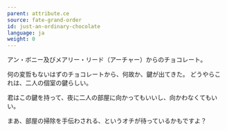 ```yaml
---
parent: attribute.ce
source: fate-grand-order
id: just-an-ordinary-chocolate
language: ja
weight: 0
---
```


アン・ボニー及びメアリー・リード（アーチャー）からのチョコレート。

何の変哲もないはずのチョコレートから、何故か、鍵が出てきた。
どうやらこれは、二人の個室の鍵らしい。

君はこの鍵を持って、夜に二人の部屋に向かってもいいし、向かわなくてもいい。

まあ、部屋の掃除を手伝わされる、というオチが待っているかもですよ？
